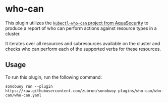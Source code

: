 # who-can

This plugin utilizes the [`kubectl-who-can` project from AquaSecurity](https://github.com/aquasecurity/kubectl-who-can) to produce a report of who can perform actions against resource types in a cluster.

It iterates over all resources and subresources available on the cluster and checks who can perform each of the supported verbs for these resources.

## Usage

To run this plugin, run the following command:

```
sonobuoy run --plugin https://raw.githubusercontent.com/zubron/sonobuoy-plugins/who-can/who-can/who-can.yaml
```
